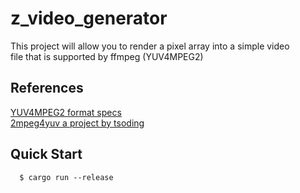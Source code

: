 # z_video_generator


This project will allow you to render a pixel array into a simple video <br>
file that is supported by ffmpeg (YUV4MPEG2) <br>

## References
 [YUV4MPEG2 format specs](https://wiki.multimedia.cx/index.php?title=YUV4MPEG2) <br>
 [2mpeg4yuv a project by tsoding](https://github.com/tsoding/2mpeg4yuv) <br>

## Quick Start
```console
  $ cargo run --release
```
